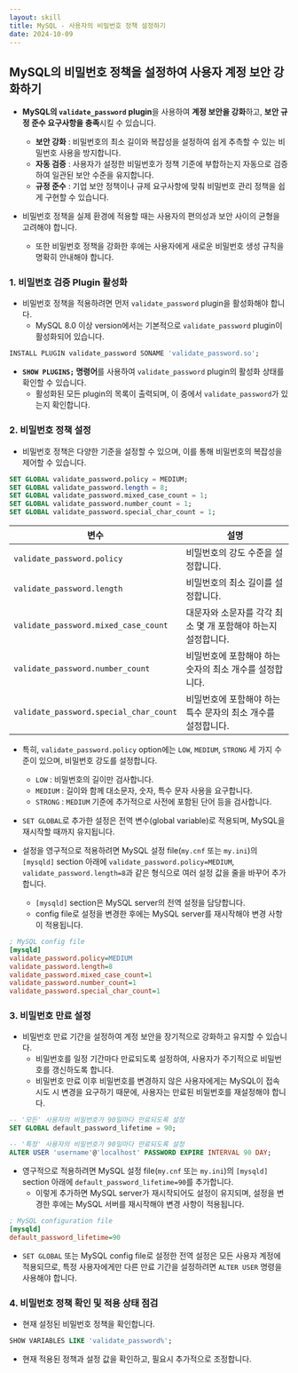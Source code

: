 ```yaml
---
layout: skill
title: MySQL - 사용자의 비밀번호 정책 설정하기
date: 2024-10-09
---
```



## MySQL의 비밀번호 정책을 설정하여 사용자 계정 보안 강화하기

- **MySQL의 `validate_password` plugin**을 사용하여 **계정 보안을 강화**하고, **보안 규정 준수 요구사항을 충족**시킬 수 있습니다.
	- **보안 강화** : 비밀번호의 최소 길이와 복잡성을 설정하여 쉽게 추측할 수 있는 비밀번호 사용을 방지합니다.
	- **자동 검증** : 사용자가 설정한 비밀번호가 정책 기준에 부합하는지 자동으로 검증하여 일관된 보안 수준을 유지합니다.
	- **규정 준수** : 기업 보안 정책이나 규제 요구사항에 맞춰 비밀번호 관리 정책을 쉽게 구현할 수 있습니다.

- 비밀번호 정책을 실제 환경에 적용할 때는 사용자의 편의성과 보안 사이의 균형을 고려해야 합니다.
	- 또한 비밀번호 정책을 강화한 후에는 사용자에게 새로운 비밀번호 생성 규칙을 명확히 안내해야 합니다.


### 1. 비밀번호 검증 Plugin 활성화

- 비밀번호 정책을 적용하려면 먼저 `validate_password` plugin을 활성화해야 합니다.
	- MySQL 8.0 이상 version에서는 기본적으로 `validate_password` plugin이 활성화되어 있습니다.

```sql
INSTALL PLUGIN validate_password SONAME 'validate_password.so';
```

- **`SHOW PLUGINS;` 명령어**를 사용하여 `validate_password` plugin의 활성화 상태를 확인할 수 있습니다.
	- 활성화된 모든 plugin의 목록이 출력되며, 이 중에서 `validate_password`가 있는지 확인합니다.


### 2. 비밀번호 정책 설정

- 비밀번호 정책은 다양한 기준을 설정할 수 있으며, 이를 통해 비밀번호의 복잡성을 제어할 수 있습니다.

```sql
SET GLOBAL validate_password.policy = MEDIUM;
SET GLOBAL validate_password.length = 8;
SET GLOBAL validate_password.mixed_case_count = 1;
SET GLOBAL validate_password.number_count = 1;
SET GLOBAL validate_password.special_char_count = 1;
```

| 변수 | 설명 |
| --- | --- |
| `validate_password.policy` | 비밀번호의 강도 수준을 설정합니다. |
| `validate_password.length` | 비밀번호의 최소 길이를 설정합니다. |
| `validate_password.mixed_case_count` | 대문자와 소문자를 각각 최소 몇 개 포함해야 하는지 설정합니다. |
| `validate_password.number_count` | 비밀번호에 포함해야 하는 숫자의 최소 개수를 설정합니다. |
| `validate_password.special_char_count` | 비밀번호에 포함해야 하는 특수 문자의 최소 개수를 설정합니다. |

- 특히, `validate_password.policy` option에는 `LOW`, `MEDIUM`, `STRONG` 세 가지 수준이 있으며, 비밀번호 강도를 설정합니다.
	- `LOW` : 비밀번호의 길이만 검사합니다.
	- `MEDIUM` : 길이와 함께 대소문자, 숫자, 특수 문자 사용을 요구합니다.
	- `STRONG` : `MEDIUM` 기준에 추가적으로 사전에 포함된 단어 등을 검사합니다.

- `SET GLOBAL`로 추가한 설정은 전역 변수(global variable)로 적용되며, MySQL을 재시작할 때까지 유지됩니다.

- 설정을 영구적으로 적용하려면 MySQL 설정 file(`my.cnf` 또는 `my.ini`)의 `[mysqld]` section 아래에 `validate_password.policy=MEDIUM`, `validate_password.length=8`과 같은 형식으로 여러 설정 값을 줄을 바꾸어 추가합니다.
	- `[mysqld]` section은 MySQL server의 전역 설정을 담당합니다.
	- config file로 설정을 변경한 후에는 MySQL server를 재시작해야 변경 사항이 적용됩니다.

```ini
; MySQL config file
[mysqld]
validate_password.policy=MEDIUM
validate_password.length=8
validate_password.mixed_case_count=1
validate_password.number_count=1
validate_password.special_char_count=1
```


### 3. 비밀번호 만료 설정

- 비밀번호 만료 기간을 설정하여 계정 보안을 장기적으로 강화하고 유지할 수 있습니다.
	- 비밀번호를 일정 기간마다 만료되도록 설정하여, 사용자가 주기적으로 비밀번호를 갱신하도록 합니다.
	- 비밀번호 만료 이후 비밀번호를 변경하지 않은 사용자에게는 MySQL이 접속 시도 시 변경을 요구하기 때문에, 사용자는 만료된 비밀번호를 재설정해야 합니다.

```sql
-- '모든' 사용자의 비밀번호가 90일마다 만료되도록 설정
SET GLOBAL default_password_lifetime = 90;

-- '특정' 사용자의 비밀번호가 90일마다 만료되도록 설정
ALTER USER 'username'@'localhost' PASSWORD EXPIRE INTERVAL 90 DAY;
```

- 영구적으로 적용하려면 MySQL 설정 file(`my.cnf` 또는 `my.ini`)의 `[mysqld]` section 아래에 `default_password_lifetime=90`를 추가합니다.
	- 이렇게 추가하면 MySQL server가 재시작되어도 설정이 유지되며, 설정을 변경한 후에는 MySQL 서버를 재시작해야 변경 사항이 적용됩니다.

```ini
; MySQL configuration file
[mysqld]
default_password_lifetime=90
```

- `SET GLOBAL` 또는 MySQL config file로 설정한 전역 설정은 모든 사용자 계정에 적용되므로, 특정 사용자에게만 다른 만료 기간을 설정하려면 `ALTER USER` 명령을 사용해야 합니다.


### 4. 비밀번호 정책 확인 및 적용 상태 점검

- 현재 설정된 비밀번호 정책을 확인합니다.

```sql
SHOW VARIABLES LIKE 'validate_password%';
```

- 현재 적용된 정책과 설정 값을 확인하고, 필요시 추가적으로 조정합니다.
